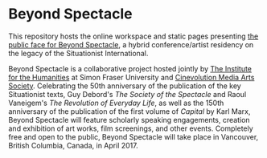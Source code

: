 # Beyond Spectacle
This repository hosts the online workspace and static pages presenting [the public face for Beyond Spectacle](http://www.beyondspectacle.org), a hybrid conference/artist residency on the legacy of the Situationist International.

Beyond Spectacle is a collaborative project hosted jointly by [The Institute for the Humanities](http://www.sfu.ca/humanities-institute.html) at Simon Fraser University and [Cinevolution Media Arts Society](cinevolutionmedia.com). Celebrating the 50th anniversary of the publication of the key Situationist texts, Guy Debord's *The Society of the Spectacle* and Raoul Vaneigem's *The Revolution of Everyday Life*, as well as the 150th anniversary of the publication of the first volume of *Capital* by Karl Marx, Beyond Spectacle will feature scholarly speaking engagements, creation and exhibition of art works, film screenings, and other events. Completely free and open to the public, Beyond Spectacle will take place in Vancouver, British Columbia, Canada, in April 2017.
